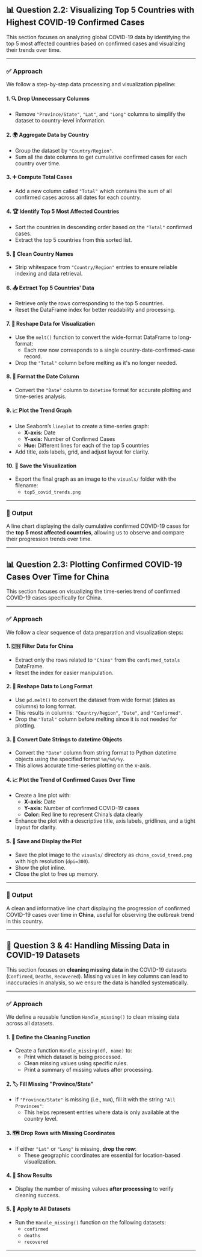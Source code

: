 ## 📊 Question 2.2: Visualizing Top 5 Countries with Highest COVID-19 Confirmed Cases

This section focuses on analyzing global COVID-19 data by identifying the top 5 most affected countries based on confirmed cases and visualizing their trends over time.

---

### ✅ Approach

We follow a step-by-step data processing and visualization pipeline:

#### 1. 🔍 Drop Unnecessary Columns
- Remove `"Province/State"`, `"Lat"`, and `"Long"` columns to simplify the dataset to country-level information.

#### 2. 🌍 Aggregate Data by Country
- Group the dataset by `"Country/Region"`.
- Sum all the date columns to get cumulative confirmed cases for each country over time.

#### 3. ➕ Compute Total Cases
- Add a new column called `"Total"` which contains the sum of all confirmed cases across all dates for each country.

#### 4. 🏆 Identify Top 5 Most Affected Countries
- Sort the countries in descending order based on the `"Total"` confirmed cases.
- Extract the top 5 countries from this sorted list.

#### 5. 🧹 Clean Country Names
- Strip whitespace from `"Country/Region"` entries to ensure reliable indexing and data retrieval.

#### 6. 📤 Extract Top 5 Countries' Data
- Retrieve only the rows corresponding to the top 5 countries.
- Reset the DataFrame index for better readability and processing.

#### 7. 🔄 Reshape Data for Visualization
- Use the `melt()` function to convert the wide-format DataFrame to long-format:
  - Each row now corresponds to a single country-date-confirmed-case record.
- Drop the `"Total"` column before melting as it's no longer needed.

#### 8. 📅 Format the Date Column
- Convert the `"Date"` column to `datetime` format for accurate plotting and time-series analysis.

#### 9. 📈 Plot the Trend Graph
- Use Seaborn’s `lineplot` to create a time-series graph:
  - **X-axis:** Date  
  - **Y-axis:** Number of Confirmed Cases  
  - **Hue:** Different lines for each of the top 5 countries
- Add title, axis labels, grid, and adjust layout for clarity.

#### 10. 💾 Save the Visualization
- Export the final graph as an image to the `visuals/` folder with the filename:
  - `top5_covid_trends.png`

---

### 📌 Output

A line chart displaying the daily cumulative confirmed COVID-19 cases for the **top 5 most affected countries**, allowing us to observe and compare their progression trends over time.

---
## 📊 Question 2.3: Plotting Confirmed COVID-19 Cases Over Time for China

This section focuses on visualizing the time-series trend of confirmed COVID-19 cases specifically for China.

---

### ✅ Approach

We follow a clear sequence of data preparation and visualization steps:

#### 1. 🇨🇳 Filter Data for China
- Extract only the rows related to `"China"` from the `confirmed_totals` DataFrame.
- Reset the index for easier manipulation.

#### 2. 🔄 Reshape Data to Long Format
- Use `pd.melt()` to convert the dataset from wide format (dates as columns) to long format.
- This results in columns: `"Country/Region"`, `"Date"`, and `"Confirmed"`.
- Drop the `"Total"` column before melting since it is not needed for plotting.

#### 3. 📅 Convert Date Strings to datetime Objects
- Convert the `"Date"` column from string format to Python datetime objects using the specified format `%m/%d/%y`.
- This allows accurate time-series plotting on the x-axis.

#### 4. 📈 Plot the Trend of Confirmed Cases Over Time
- Create a line plot with:
  - **X-axis:** Date  
  - **Y-axis:** Number of confirmed COVID-19 cases  
  - **Color:** Red line to represent China’s data clearly
- Enhance the plot with a descriptive title, axis labels, gridlines, and a tight layout for clarity.

#### 5. 💾 Save and Display the Plot
- Save the plot image to the `visuals/` directory as `china_covid_trend.png` with high resolution (`dpi=300`).
- Show the plot inline.
- Close the plot to free up memory.

---

### 📌 Output

A clean and informative line chart displaying the progression of confirmed COVID-19 cases over time in **China**, useful for observing the outbreak trend in this country.

---
## 🧼 Question 3 & 4: Handling Missing Data in COVID-19 Datasets

This section focuses on **cleaning missing data** in the COVID-19 datasets (`Confirmed`, `Deaths`, `Recovered`). Missing values in key columns can lead to inaccuracies in analysis, so we ensure the data is handled systematically.

---

### ✅ Approach

We define a reusable function `Handle_missing()` to clean missing data across all datasets.

#### 1. 🧮 Define the Cleaning Function
- Create a function `Handle_missing(df, name)` to:
  - Print which dataset is being processed.
  - Clean missing values using specific rules.
  - Print a summary of missing values after processing.

#### 2. 🏷️ Fill Missing "Province/State"
- If `"Province/State"` is missing (i.e., `NaN`), fill it with the string `"All Provinces"`:
  - This helps represent entries where data is only available at the country level.

#### 3. 🗺️ Drop Rows with Missing Coordinates
- If either `"Lat"` or `"Long"` is missing, **drop the row**:
  - These geographic coordinates are essential for location-based visualization.

#### 4. 📢 Show Results
- Display the number of missing values **after processing** to verify cleaning success.

#### 5. 🔁 Apply to All Datasets
- Run the `Handle_missing()` function on the following datasets:
  - `confirmed`
  - `deaths`
  - `recovered`

---

